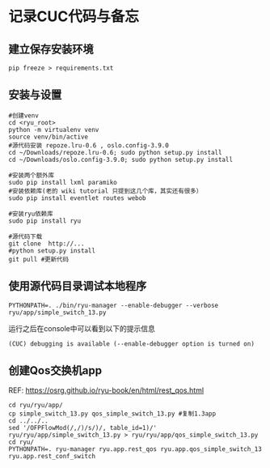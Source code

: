 # 记录CUC代码与备忘


## 建立保存安装环境
`pip freeze > requirements.txt`

## 安装与设置
```
#创建venv
cd <ryu_root>
python -m virtualenv venv
source venv/bin/active
#源代码安装 repoze.lru-0.6 , oslo.config-3.9.0
cd ~/Downloads/repoze.lru-0.6; sudo python setup.py install
cd ~/Downloads/oslo.config-3.9.0; sudo python setup.py install

#安装两个额外库
sudo pip install lxml paramiko
#安装依赖库(老的 wiki tutorial 只提到这几个库，其实还有很多）
sudo pip install eventlet routes webob

#安装ryu依赖库
sudo pip install ryu

#源代码下载
git clone  http://...
#python setup.py install
git pull #更新代码
```

## 使用源代码目录调试本地程序
```
PYTHONPATH=. ./bin/ryu-manager --enable-debugger --verbose ryu/app/simple_switch_13.py
```

运行之后在console中可以看到以下的提示信息

```
(CUC) debugging is available (--enable-debugger option is turned on)
```

## 创建Qos交换机app

REF: https://osrg.github.io/ryu-book/en/html/rest_qos.html

```
cd ryu/ryu/app/
cp simple_switch_13.py qos_simple_switch_13.py #复制1.3app
cd ../../..
sed '/OFPFlowMod(/,/)/s/)/, table_id=1)/' ryu/ryu/app/simple_switch_13.py > ryu/ryu/app/qos_simple_switch_13.py
cd ryu/
PYTHONPATH=. ryu-manager ryu.app.rest_qos ryu.app.qos_simple_switch_13 ryu.app.rest_conf_switch
```
